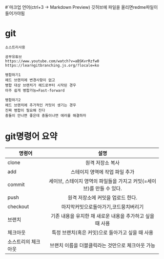 #`마크업 언어(ctrl+3 -> Markdown Preview)
깃허브에 파일을 올리면redme파일이 들어가야됨

# git

```
소스트리사용

공부유튜브
https://www.youtube.com/watch?v=aBSKvrRzfw0
https://learngitbranching.js.org/?locale=ko

병합하기1
헤드 브랜치에 변경사항이 없고
병합 대상 브랜치가 헤드로부터 시작된 경우
아주 쉽게 병합가능=Fast-forward

병합하기2
헤드 브랜치에 추가적인 커밋이 생기는 경우
진짜 병합이 필요해 진다
충돌이 안나면 좋은데 충돌이나면 에러를 해결하자
```


# git명령어 요약

| 명령어 | 설명 |
| ------------ | :-----------: |
| clone     |   원격 저장소 복사   |
| add     |   스테이지 영역에 작업 파일 추가   |
| commit     |   세이브, 스테이지 영역의 파일들을 가지고 커밋(=세이브)를 만들 수 있다.   |
| push     |   원격 저장소에 커밋을 업로드 한다.   |
| checkout     |  마지막커밋으로돌아가기,코드뭉치버리기   |
| 브랜치     |   기존 내용을 유지한 채 새로운 내용을 추가하고 싶을때 사용   |
| 체크아웃     |   특정 브랜치(혹은 커밋)으로 돌아가고 싶을 때 사용   |
| 소스트리의 체크아웃     |   브랜치 이름을 더블클릭라는 것만으로 체크아웃 가능   |